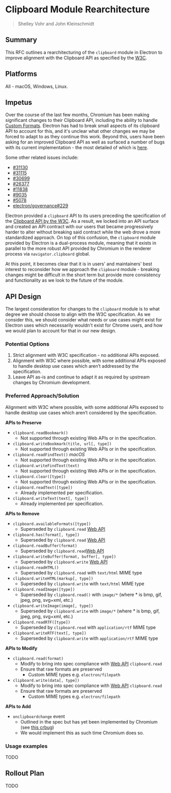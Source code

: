 # Clipboard Module Rearchitecture

> Shelley Vohr and John Kleinschmidt

## Summary

This RFC outlines a rearchitecturing of the `clipboard` module in Electron to improve alignment with the Clipboard API as specified by the [W3C](https://w3c.github.io/clipboard-apis/#clipboard-interface).

## Platforms

All - macOS, Windows, Linux.

## Impetus

Over the course of the last few months, Chromium has been making significant changes to their Clipboard API, including the ability to handle [Custom Formats](https://bugs.chromium.org/p/chromium/issues/detail?id=106449). Electron has had to break small aspects of its clipboard API to account for this, and it's unclear what other changes we may be forced to adapt to as they continue this work. Beyond this, users have been asking for an improved Clipboard API as well as surfaced a number of bugs with its current implementation - the most detailed of which is [here](https://github.com/electron/electron/issues/23156).

Some other related issues include:

- [#31130](https://github.com/electron/electron/issues/31130)
- [#31115](https://github.com/electron/electron/issues/31115)
- [#30699](https://github.com/electron/electron/issues/30699)
- [#26377](https://github.com/electron/electron/issues/26377)
- [#11838](https://github.com/electron/electron/issues/11838)
- [#9035](https://github.com/electron/electron/issues/9035)
- [#5078](https://github.com/electron/electron/issues/5078)
- [electron/governance#229](https://github.com/electron/governance/pull/229)

Electron provided a `clipboard` API to its users preceding the specification of the [Clipboard API by the W3C](https://w3c.github.io/clipboard-apis/#clipboard-interface). As a result, we locked into an API surface and created an API contract with our users that became progressively harder to alter without breaking said contract while the web drove a more standardized approach. On top of this confusion, the `clipboard` module provided by Electron is a dual-process module, meaning that it exists in parallel to the more robust API provided by Chromium in the renderer process via `navigator.clipboard` global. 

At this point, it becomes clear that it is in users' and maintainers' best interest to reconsider how we approach the `clipboard` module - breaking changes might be difficult in the short term but provide more consistency and functionality as we look to the future of the module.

## API Design

The largest consideration for changes to the `clipboard` module is to what degree we should choose to align with the W3C specification. As we consider this, we should consider what needs or use cases might exist for Electron uses which necessarily wouldn't exist for Chrome users, and how we would plan to account for that in our new design.

### Potential Options

1. Strict alignment with W3C specification - no additional APIs exposed.
2. Alignment with W3C where possible, with some additional APIs exposed to handle desktop use cases which aren’t addressed by the specification.
3. Leave API as-is and continue to adapt it as required by upstream changes by Chromium development.
 
### Preferred Approach/Solution

Alignment with W3C where possible, with some additional APIs exposed to handle desktop use cases which aren’t considered by the specification.

**APIs to Preserve**
* `clipboard.readBookmark()`
  * Not supported through existing Web APIs or in the specification.
* `clipboard.writeBookmark(title, url[, type])`
  * Not supported through existing Web APIs or in the specification.
* `clipboard.readFindText()` _macOS_
  * Not supported through existing Web APIs or in the specification.
* `clipboard.writeFindText(text)`
  * Not supported through existing Web APIs or in the specification.
* `clipboard.clear([type])`
  * Not supported through existing Web APIs or in the specification.
* `clipboard.readText([type])`
  * Already implemented per specification.
* `clipboard.writeText(text[, type])`
  * Already implemented per specification.

**APIs to Remove**
* `clipboard.availableFormats([type])`
  * Superseded by `clipboard.read` [Web API](https://developer.mozilla.org/en-US/docs/Web/API/Clipboard/read)
* `clipboard.has(format[, type])` 
  * Superseded by `clipboard.read` [Web API](https://developer.mozilla.org/en-US/docs/Web/API/Clipboard/read)
* `clipboard.readBuffer(format)`
  * Superseded by `clipboard.read`[Web API](https://developer.mozilla.org/en-US/docs/Web/API/Clipboard/read)
* `clipboard.writeBuffer(format, buffer[, type])`
  * Superseded by `clipboard.write` [Web API](https://developer.mozilla.org/en-US/docs/Web/API/Clipboard/write)
* `clipboard.readHTML()`
  * Superseded by `clipboard.read` with `text/html` MIME type
* `clipboard.writeHTML(markup[, type])`
  * Superseded by `clipboard.write` with `text/html` MIME type
* `clipboard.readImage([type])`
  * Superseded by `clipboard.read()` with `image/*` (where * is bmp, gif, jpeg, png, svg+xml, etc.)
* `clipboard.writeImage(image[, type])`
  * Superseded by `clipboard.write`  with `image/*` (where * is bmp, gif, jpeg, png, svg+xml, etc.)
* `clipboard.readRTF([type])`
  * Superseded by `clipboard.read` with `application/rtf` MIME type
* `clipboard.writeRTF(text[, type])`
  * Superseded by `clipboard.write` with `application/rtf` MIME type

**APIs to Modify**
* `clipboard.read(format)`
  * Modify to bring into spec compliance with [Web API](https://developer.mozilla.org/en-US/docs/Web/API/Clipboard/read) `clipboard.read`
  * Ensure that raw formats are preserved
    * Custom MIME types e.g. `electron/filepath`
* `clipboard.write(data[, type])​`
  * Modify to bring into spec compliance with [Web API](https://developer.mozilla.org/en-US/docs/Web/API/Clipboard/read) `clipboard.read`
  * Ensure that raw formats are preserved
    * Custom MIME types e.g. `electron/filepath`
  
**APIs to Add**
* `onclipboardchange` event
  * Outlined in the spec but has yet been implemented by Chromium (see [this crbug](https://bugs.chromium.org/p/chromium/issues/detail?id=933608))
  * We would implement this as such time Chromium does so.

### Usage examples

TODO

## Rollout Plan

TODO
